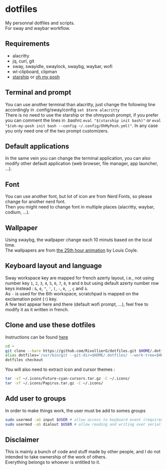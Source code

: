 # dotfiles
My personnal dotfiles and scripts.  
For sway and waybar workflow.  

## Requirements

- alacritty  
- jq, curl, git  
- sway, swayidle, swaylock, swaybg, waybar, wofi  
- wl-clipboard, clipman  
- [starship](https://starship.rs/) or [oh my posh](https://ohmyposh.dev/)  

## Terminal and prompt

You can use another terminal than alacritty, just change the following line accordingly in .config/sway/config `set $term alacritty`  
There is no need to use the starship or the ohmyposh prompt, if you prefer you can comment the lines in .bashrc `eval "$(starship init bash)"` or `eval "$(oh-my-posh init bash --config ~/.config/OhMyPosh.yml)"`. In any case you only need one of the two prompt customizers.  

## Default applications

In the same vein you can change the terminal application, you can also modify other default application (web browser, file manager, app launcher, ...).  

## Font

You can use another font, but lot of icon are from Nerd Fonts, so please change for another nerd font.  
Then you might need to change font in multiple places (alacritty, waybar, codium, ...).  

## Wallpaper

Using swaybg, the wallpaper change each 10 minuts based on the local time.  
The wallpapers are from [the 25th hour animation](https://louie.co.nz/25th_hour/) by Louis Coyle.

## Keyboard layout and language

Sway workspace key are mapped for french azerty layout, i.e., not using number key `1`, `2`, `3`, `4`, `5`, `6`, `7`, `8`, `9` and `0` but using default azerty number row keys instead : `&`, `é`, `"`, `'`, `(`, `-`, `è`, `_`, `ç` and `à`.  
As `-` is used for the 6th workspace, scratchpad is mapped on the exclamation point (`!`) key.  
A few text appear here and there (default wofi prompt, ...), feel free to modify it as it written in french.  

## Clone and use these dotfiles

Instructions can be found [here](https://fwuensche.medium.com/how-to-manage-your-dotfiles-with-git-f7aeed8adf8b)  
```bash
cd ~
git clone --bare https://github.com/RivollierG/dotfiles.git $HOME/.dotfiles
alias dotfiles='/usr/bin/git --git-dir=$HOME/.dotfiles/ --work-tree=$HOME'
dotfiles checkout
```
You will also need to extract icon and cursor themes :

```bash
tar -xf ~/.icons/Future-cyan-cursors.tar.gz -C ~/.icons/
tar -xf ~/.icons/Papirus.tar.gz -C ~/.icons/
```

## Add user to groups

In order to make things work, the user must be add to somes groups
```bash
sudo usermod -aG input $USER # allow access to keyboard event (required by keyboard state indicator)
sudo usermod -aG dialout $USER # allow reading and writing over serial connection
```
## Disclaimer

This is mainly a bunch of code and stuff made by other people, and I do not intended to take ownership of the work of others.  
Everything belongs to whoever is entitled to it.  
